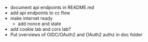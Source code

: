 - document api endpoints in README.md
- add api endpoints to cc flow
- make internet ready
  - add nonce and state
- add cookie lab and cors lab?
- Put overviews of OIDC/OAuth2 and OAuth2 authz in doc folder
